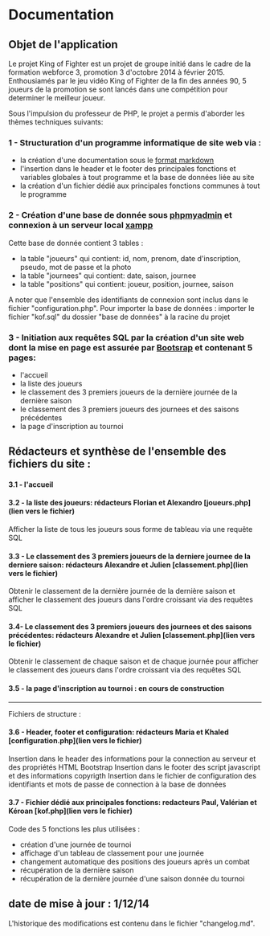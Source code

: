 # Documentation 

## Objet de l'application
 Le projet King of Fighter est un projet de groupe initié dans le cadre de la formation webforce 3, promotion 3 d'octobre 2014 à février 2015.
 Enthousiamés par le jeu vidéo King of Fighter de la fin des années 90, 5 joueurs de la promotion se sont lancés dans une compétition pour determiner le meilleur joueur.

 Sous l'impulsion du professeur de PHP, le projet a permis d'aborder les thèmes techniques suivants:
 
### 1 - Structuration d'un programme informatique de site web via :
- la création d'une documentation sous le [format markdown](http://fr.wikipedia.org/wiki/Markdown)
- l'insertion dans le header et le footer des principales fonctions et variables globales à tout programme et la base de données liée au site
- la création d'un fichier dédié aux principales fonctions communes à tout le programme

### 2 - Création d'une base de donnée sous [phpmyadmin](http://localhost/phpmyadmin) et connexion à un serveur local [xampp](https://www.apachefriends.org/index.html)
Cette base de donnée contient 3 tables :

- la table "joueurs" qui contient: id, nom, prenom, date d'inscription, pseudo, mot de passe et la photo
- la table "journees" qui contient: date, saison, journee 
- la table "positions" qui contient: joueur, position, journee, saison 

A noter que l'ensemble des identifiants de connexion sont inclus dans le fichier "configuration.php".
Pour importer la base de données : importer le fichier "kof.sql" du dossier "base de données" à la racine du projet


### 3 - Initiation aux requêtes SQL par la création d'un site web dont la mise en page est assurée par [Bootsrap](http://getbootstrap.com/css/) et contenant 5 pages:
- l'accueil
- la liste des joueurs
- le classement des 3 premiers joueurs de la dernière journée de la dernière saison
- le classement des 3 premiers joueurs des journees et des saisons précédentes
- la page d'inscription au tournoi


## Rédacteurs et synthèse de l'ensemble des fichiers du site :

#### 3.1 - l'accueil

#### 3.2 - la liste des joueurs: rédacteurs Florian et Alexandro [joueurs.php](lien vers le fichier)
Afficher la liste de tous les joueurs sous forme de tableau via une requête SQL

#### 3.3 - Le classement des 3 premiers joueurs de la derniere journee de la derniere saison: rédacteurs Alexandre et Julien [classement.php](lien vers le fichier)
Obtenir le classement de la dernière journée de la dernière saison et afficher le classement des joueurs dans l'ordre croissant via des requêtes SQL

#### 3.4- Le classement des 3 premiers joueurs des journees et des saisons précédentes: rédacteurs Alexandre et Julien [classement.php](lien vers le fichier)
Obtenir le classement de chaque saison et de chaque journée pour afficher le classement des joueurs dans l'ordre croissant via des requêtes SQL

#### 3.5 - la page d'inscription au tournoi : en cours de construction
_____________

Fichiers de structure :
#### 3.6 - Header, footer et configuration:  rédacteurs Maria et Khaled [configuration.php](lien vers le fichier)
Insertion dans le header des informations pour la connection au serveur et des propriétés HTML Bootstrap
Insertion dans le footer des script javascript et des informations copyrigth
Insertion dans le fichier de configuration des identifiants et mots de passe de connection à la base de données

#### 3.7 - Fichier dédié aux principales fonctions: redacteurs Paul, Valérian et Kéroan [kof.php](lien vers le fichier)
Code des 5 fonctions les plus utilisées :

- création d'une journée de tournoi
- affichage d'un tableau de classement pour une journée
- changement automatique des positions des joueurs après un combat
- récupération de la dernière saison 
- récupération de la dernière journée d'une saison donnée du tournoi


## date de mise à jour : 1/12/14
L'historique des modifications est contenu dans le fichier "changelog.md".
